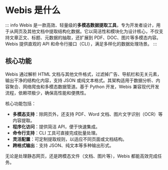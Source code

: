 # Webis 是什么

::: info
Webis 是一款高效、轻量级的**多模态数据提取工具**，专为开发者设计，用于从网页及其他文档中提取结构化数据。它以简洁性和模块化为设计核心，不仅支持文章正文、标题、元数据的抽取，还扩展到 PDF、DOC、图片等多模态内容。Webis 提供直观的 API 和命令行接口（CLI），满足多样化的数据处理场景。
:::

## 核心功能

Webis 通过解析 HTML 文档与其他文件格式，过滤掉广告、导航栏和无关元素，输出干净的结构化内容，支持 JSON 或纯文本格式。其架构适用于数据分析、内容聚合、网络爬虫和多模态数据管道。基于 Python 开发，Webis 兼容现代开发流程，依赖项极少，确保高性能和便携性。

核心功能包括：

- **多模态支持**：除网页外，还支持 PDF、Word 文档、图片文字识别（OCR）等内容提取。  
- **程序化访问**：提供简洁 API，便于快速集成。  
- **命令行支持**：CLI 工具可直接完成批量处理。  
- **灵活配置**：可定制提取规则，以适应不同页面或文档结构。  
- **跨格式输出**：支持 JSON、纯文本等多种输出形式。  

无论是处理静态网页，还是跨模态文件（文档、图片等），Webis 都能高效完成任务。